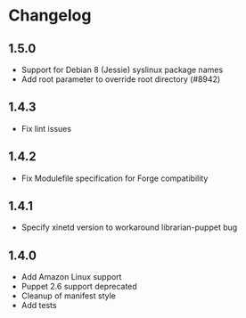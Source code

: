 # Changelog

## 1.5.0
* Support for Debian 8 (Jessie) syslinux package names
* Add root parameter to override root directory (#8942)

## 1.4.3
* Fix lint issues

## 1.4.2
* Fix Modulefile specification for Forge compatibility

## 1.4.1
* Specify xinetd version to workaround librarian-puppet bug

## 1.4.0
* Add Amazon Linux support
* Puppet 2.6 support deprecated
* Cleanup of manifest style
* Add tests
